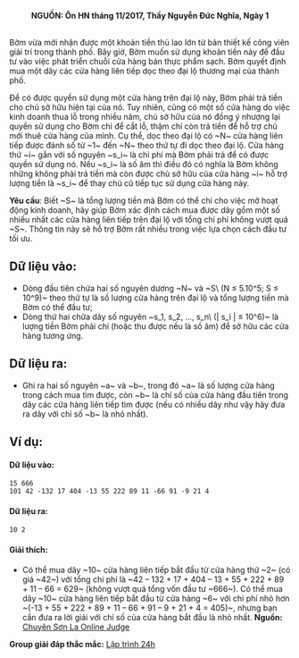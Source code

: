 **<center>NGUỒN: Ôn HN tháng 11/2017, Thầy Nguyễn Đức Nghĩa, Ngày 1</center>**
<br>

Bờm vừa mới nhận được một khoản tiền thù lao lớn từ bản thiết kế công viên giải trí trong thành phố. Bây giờ, Bờm muốn sử dụng khoản tiền này để đầu tư vào việc phát triển chuỗi cửa hàng bán thực phẩm sạch. Bờm quyết định mua một dãy các cửa hàng liên tiếp dọc theo đại lộ thương mại của thành phố.

Để có được quyền sử dụng một cửa hàng trên đại lộ này, Bờm phải trả tiền cho chủ sở hữu hiện tại của nó. Tuy nhiên, cũng có một số cửa hàng do việc kinh doanh thua lỗ trong nhiều năm, chủ sở hữu của nó đồng ý nhượng lại quyền sử dụng cho Bờm chỉ để cắt lỗ, thậm chí còn trả tiền để hỗ trợ chủ mới thuê cửa hàng của mình. Cụ thể, dọc theo đại lộ có ~N~ cửa hàng liên tiếp được đánh số từ ~1~ đến ~N~ theo thứ tự đi dọc theo đại lộ. Cửa hàng thứ ~i~ gắn với số nguyên ~s_i~ là chi phí mà Bờm phải trả để có được quyền sử dụng nó. Nếu ~s_i~ là số âm thì điều đó có nghĩa là Bờm không những không phải trả tiền mà còn được chủ sở hữu của cửa hàng ~i~ hỗ trợ lượng tiền là ~s_i~ để thay chủ cũ tiếp tục sử dụng cửa hàng này.

**Yêu cầu**: Biết ~S~ là tổng lượng tiền mà Bờm có thể chi cho việc mở hoạt động kinh doanh, hãy giúp Bờm xác định cách mua được dãy gồm một số nhiều nhất các cửa hàng liên tiếp trên đại lộ với tổng chi phí không vượt quá ~S~. Thông tin này sẽ hỗ trợ Bờm rất nhiều trong việc lựa chọn cách đầu tư tối ưu.

## Dữ liệu vào:
- Dòng đầu tiên chứa hai số nguyên dương ~N~ và ~S\ (N ≤ 5.10^5; S ≤ 10^9)~ theo thứ tự là số lượng cửa hàng trên đại lộ và tổng lượng tiền mà Bờm có thể đầu tư;
- Dòng thứ hai chữa dãy số nguyên ~s_1, s_2, …, s_n\ (| s_i | ≤ 10^6)~ là lượng tiền Bờm phải chi (hoặc thu được nếu là số âm) để sở hữu các cửa hàng tương ứng.

## Dữ liệu ra:
- Ghi ra hai số nguyên ~a~ và ~b~, trong đó ~a~ là số lượng cửa hàng trong cách mua tìm được, còn ~b~ là chỉ số của cửa hàng đầu tiên trong dãy các cửa hàng liên tiếp tìm được (nếu có nhiều dãy như vậy hãy đưa ra dãy với chỉ số ~b~ là nhỏ nhất).

## Ví dụ:
#### Dữ liệu vào:
```
15 666
101 42 -132 17 404 -13 55 222 89 11 -66 91 -9 21 4
```
#### Dữ liệu ra:
```
10 2
```

#### Giải thích:
- Có thể mua dãy ~10~ cửa hàng liên tiếp bắt đầu từ cửa hàng thứ ~2~ (có giá ~42~) với tổng chi phí là ~42 – 132 + 17 + 404 – 13 + 55 + 222 + 89 + 11 – 66 = 629~ (không vượt quá tổng vốn đầu tư ~666~). Có thể mua dãy ~10~ cửa hàng liên tiếp bắt đầu từ cửa hàng ~6~ với chi phí nhỏ hơn ~(-13 + 55 + 222 + 89 + 11 – 66 + 91 – 9 + 21 + 4 = 405)~, nhưng bạn cần đưa ra lời giải với chỉ số của cửa hàng bắt đầu là nhỏ nhất.
**Nguồn:** [Chuyên Sơn La Online Judge](http://csloj.ddns.net/)

**Group giải đáp thắc mắc:** [Lập trình 24h](https://www.facebook.com/groups/1386904321519984)